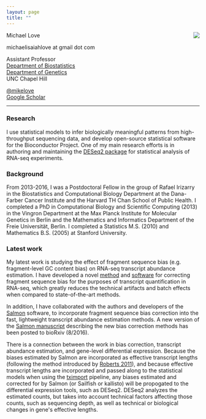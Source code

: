 ```yaml
---
layout: page
title: ""
---
```


<!-- {% include JB/setup %} -->

Michael Love <img style="float: right;" src="http://mikelove.nfshost.com/img/michaellove_sm.jpg"> <br>

michaelisaiahlove at gmail dot com <br>

Assistant Professor <br>
[Department of Biostatistics](http://sph.unc.edu/bios/biostatistics/) <br>
[Department of Genetics](http://www.med.unc.edu/genetics/) <br>
UNC Chapel Hill

[@mikelove](http://twitter.com/mikelove) <br>
[Google Scholar](https://scholar.google.com/citations?user=vzXv764AAAAJ)

---

### Research

I use statistical models to infer biologically meaningful
patterns from high-throughput sequencing data, and develop
open-source statistical software for the Bioconductor Project.
One of my main research efforts is in authoring and maintaining the
[DESeq2 package](http://bioconductor.org/packages/DESeq2) for statistical
analysis of RNA-seq experiments.

### Background

From 2013-2016, I was a Postdoctoral Fellow in the group of
Rafael Irizarry in the Biostatistics and Computational Biology
Department at the Dana-Farber Cancer Institute and the Harvard
TH Chan School of Public Health.
I completed a PhD in Computational Biology and Scientific Computing
(2013) in the Vingron Department at the Max Planck Institute for
Molecular Genetics in Berlin and the Mathematics and Informatics
Department of the Freie Universität, Berlin.  I completed a Statistics
M.S. (2010) and Mathematics B.S. (2005) at Stanford University.

### Latest work

My latest work is studying the effect of fragment sequence bias
(e.g. fragment-level GC content bias) on
RNA-seq transcript abundance estimation. I have developed a novel
[method](http://www.nature.com/nbt/journal/v34/n12/full/nbt.3682.html) and
[software](http://bioconductor/packages/alpine) for correcting fragment
sequence bias for the purposes of transcript quantification in
RNA-seq, which greatly reduces the technical artifacts and batch
effects when compared to state-of-the-art methods.

In addition, I have collaborated with the authors and developers of
the [Salmon](https://combine-lab.github.io/salmon/) 
software, to incorporate fragment sequence bias correction
into the fast, lightweight transcript abundance estimation methods.
A new version of the 
[Salmon manuscript](http://biorxiv.org/content/early/2016/08/30/021592) 
describing the new bias correction methods has been posted to
bioRxiv (8/2016).

There is a connection between the work in bias correction, transcript
abundance estimation, and gene-level differential expression. Because
the biases estimated by Salmon are incorporated as effective
transcript lengths (following the method introduced by 
[Roberts 2011](https://genomebiology.biomedcentral.com/articles/10.1186/gb-2011-12-3-r22)),
and because effective transcript lengths are incorporated and passed
along to the statistical models when using the 
[tximport](http://bioconductor.org/tximport) pipeline,
any biases estimated and corrected for by Salmon (or Sailfish or
kallisto) will be propogated to the differential expression tools,
such as DESeq2. DESeq2 analyzes the estimated counts, but takes into
account technical factors affecting those counts, such as sequencing
depth, as well as technical or biological changes in gene's effective
lengths. 
